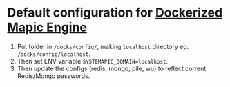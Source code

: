 # Default configuration for [Dockerized Mapic Engine](https://github.com/mapic/dockerized)

1. Put folder in `/docks/config/`, making `localhost` directory eg. `/docks/config/localhost`.
2. Then set ENV variable `SYSTEMAPIC_DOMAIN=localhost`.
3. Then update the configs (redis, mongo, pile, wu) to reflect corrent Redis/Mongo passwords.



